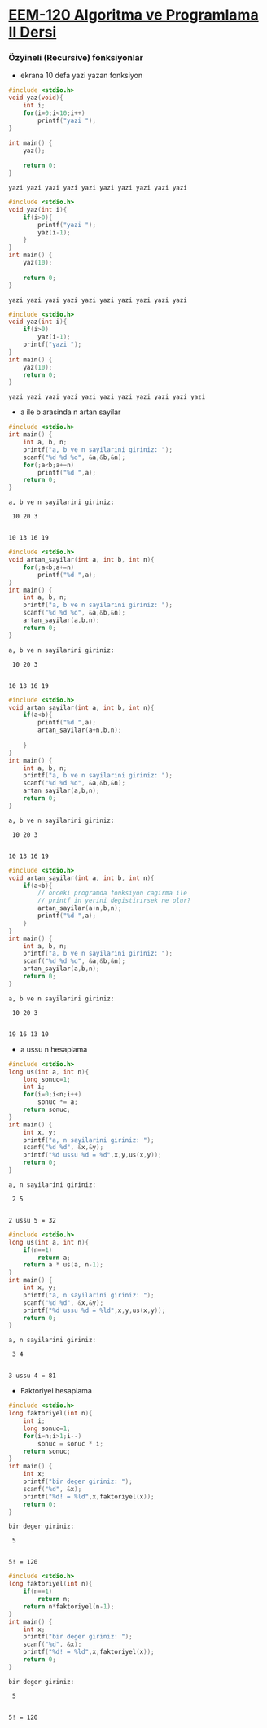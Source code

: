 # [EEM-120 Algoritma ve Programlama II Dersi](../)

### Özyineli (Recursive) fonksiyonlar

- ekrana 10 defa yazi yazan fonksiyon


```C
#include <stdio.h>
void yaz(void){
    int i;
    for(i=0;i<10;i++)
        printf("yazi ");
}

int main() {
    yaz();
    
    return 0;
}
```

    yazi yazi yazi yazi yazi yazi yazi yazi yazi yazi 


```C
#include <stdio.h>
void yaz(int i){
    if(i>0){
        printf("yazi ");
        yaz(i-1);
    }
}
int main() {
    yaz(10);
    
    return 0;
}
```

    yazi yazi yazi yazi yazi yazi yazi yazi yazi yazi 


```C
#include <stdio.h>
void yaz(int i){
    if(i>0)
        yaz(i-1);
    printf("yazi ");
}
int main() {
    yaz(10);
    return 0;
}
```

    yazi yazi yazi yazi yazi yazi yazi yazi yazi yazi yazi 

- a ile b arasinda n artan sayilar


```C
#include <stdio.h>
int main() {
    int a, b, n;
    printf("a, b ve n sayilarini giriniz: ");
    scanf("%d %d %d", &a,&b,&n);
    for(;a<b;a+=n)
        printf("%d ",a);
    return 0;
}
```

    a, b ve n sayilarini giriniz: 

     10 20 3


    10 13 16 19 


```C
#include <stdio.h>
void artan_sayilar(int a, int b, int n){
    for(;a<b;a+=n)
        printf("%d ",a);
}
int main() {
    int a, b, n;
    printf("a, b ve n sayilarini giriniz: ");
    scanf("%d %d %d", &a,&b,&n);
    artan_sayilar(a,b,n);
    return 0;
}
```

    a, b ve n sayilarini giriniz: 

     10 20 3


    10 13 16 19 


```C
#include <stdio.h>
void artan_sayilar(int a, int b, int n){
    if(a<b){
        printf("%d ",a);
        artan_sayilar(a+n,b,n);
    
    }
}
int main() {
    int a, b, n;
    printf("a, b ve n sayilarini giriniz: ");
    scanf("%d %d %d", &a,&b,&n);
    artan_sayilar(a,b,n);
    return 0;
}
```

    a, b ve n sayilarini giriniz: 

     10 20 3


    10 13 16 19 


```C
#include <stdio.h>
void artan_sayilar(int a, int b, int n){
    if(a<b){
        // onceki programda fonksiyon cagirma ile
        // printf in yerini degistirirsek ne olur?
        artan_sayilar(a+n,b,n);
        printf("%d ",a);
    }
}
int main() {
    int a, b, n;
    printf("a, b ve n sayilarini giriniz: ");
    scanf("%d %d %d", &a,&b,&n);
    artan_sayilar(a,b,n);
    return 0;
}
```

    a, b ve n sayilarini giriniz: 

     10 20 3


    19 16 13 10 

- a  ussu n hesaplama


```C
#include <stdio.h>
long us(int a, int n){
    long sonuc=1;
    int i;
    for(i=0;i<n;i++)
        sonuc *= a;
    return sonuc;
}
int main() {
    int x, y;
    printf("a, n sayilarini giriniz: ");
    scanf("%d %d", &x,&y);
    printf("%d ussu %d = %d",x,y,us(x,y));
    return 0;
}
```

    a, n sayilarini giriniz: 

     2 5


    2 ussu 5 = 32


```C
#include <stdio.h>
long us(int a, int n){
    if(n==1)
        return a;
    return a * us(a, n-1);
}
int main() {
    int x, y;
    printf("a, n sayilarini giriniz: ");
    scanf("%d %d", &x,&y);
    printf("%d ussu %d = %ld",x,y,us(x,y));
    return 0;
}
```

    a, n sayilarini giriniz: 

     3 4


    3 ussu 4 = 81

- Faktoriyel hesaplama


```C
#include <stdio.h>
long faktoriyel(int n){
    int i;
    long sonuc=1;
    for(i=n;i>1;i--)
        sonuc = sonuc * i;
    return sonuc;
}
int main() {
    int x;
    printf("bir deger giriniz: ");
    scanf("%d", &x);
    printf("%d! = %ld",x,faktoriyel(x));
    return 0;
}
```

    bir deger giriniz: 

     5


    5! = 120


```C
#include <stdio.h>
long faktoriyel(int n){
    if(n==1)
        return n;
    return n*faktoriyel(n-1);
}
int main() {
    int x;
    printf("bir deger giriniz: ");
    scanf("%d", &x);
    printf("%d! = %ld",x,faktoriyel(x));
    return 0;
}
```

    bir deger giriniz: 

     5


    5! = 120
